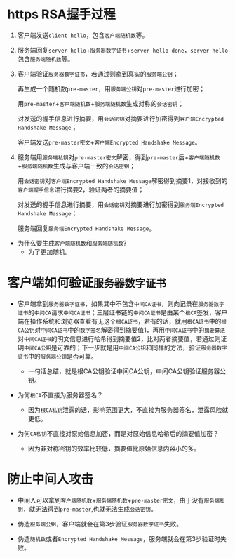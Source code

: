 # https RSA握手过程

1. 客户端发送`client hello`，包含`客户端随机数`等。

2. 服务端回复`server hello`+`服务器数字证书`+`server hello done`，`server hello`包含`服务端随机数`等。

3. 客户端验证`服务器数字证书`，若通过则拿到真实的`服务端公钥`；

   再生成一个随机数`pre-master`，用`服务端公钥`对`pre-master`进行加密；
   
   用`pre-master`+`客户端随机数`+`服务端随机数`生成对称的`会话密钥`；
   
   对发送的握手信息进行摘要，用`会话密钥`对摘要进行加密得到`客户端Encrypted Handshake Message`；

   客户端发送`pre-master密文`+`客户端Encrypted Handshake Message`。

4. 服务端用`服务端私钥`对`pre-master密文`解密，得到`pre-master`后+`客户端随机数`+`服务端随机数`生成与客户端一致的`会话密钥`；

   用`会话密钥`对`客户端Encrypted Handshake Message`解密得到摘要1，对接收到的`客户端握手信息`进行摘要2，验证两者的摘要值；

   对发送的握手信息进行摘要，用`会话密钥`对摘要进行加密得到`服务端Encrypted Handshake Message`；
   
   服务端回复`服务端Encrypted Handshake Message`。

* 为什么要生成`客户端随机数`和`服务端随机数`?
  * 为了更加随机。

# 客户端如何验证`服务器数字证书`

* 客户端拿到`服务器数字证书`，如果其中不包含`中间CA证书`，则向记录在`服务器数字证书`的`中间CA`请求`中间CA证书`；三层证书链的`中间CA证书`是由某个`根CA`签发，客户端在操作系统和浏览器查看有无这个`根CA证书`，若有的话，就用`根CA证书`中的`根CA公钥`对`中间CA证书`中的`数字签名`解密得到摘要值1，再用`中间CA证书`中的`摘要算法`对`中间CA证书`的明文信息进行哈希得到摘要值2，比对两者摘要值，若通过则证明`中间CA公钥`是可靠的；下一步就是用`中间CA公钥`和同样的方法，验证`服务器数字证书`中的`服务器公钥`是否可靠。

  * 一句话总结，就是根CA公钥验证中间CA公钥，中间CA公钥验证服务器公钥。

* 为何`根CA`不直接为服务器签名？
  * 因为`根CA私钥`泄露的话，影响范围更大，不直接为服务器签名，泄露风险就更低。

* 为何`CA私钥`不直接对原始信息加密，而是对原始信息哈希后的摘要值加密？
  * 因为非对称密钥的效率比较低，摘要值比原始信息内容小的多。

# 防止中间人攻击

* 中间人可以拿到`客户端随机数`+`服务端随机数`+`pre-master密文`，由于没有`服务端私钥`，就无法得到`pre-master`,也就无法生成`会话密钥`。

* 伪造`服务端公钥`，客户端就会在第3步验证`服务器数字证书`失败。

* 伪造`随机数`或者`Encrypted Handshake Message`，服务端就会在第3步验证时失败。